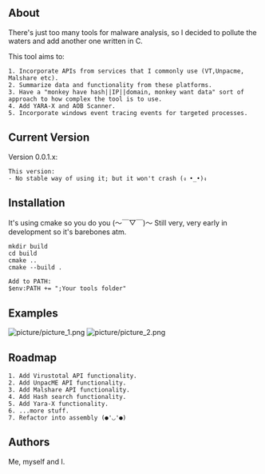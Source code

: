 ## About 
There's just too many tools for malware analysis, so I decided to pollute the waters and add another one written in C. 

This tool aims to:

    1. Incorporate APIs from services that I commonly use (VT,Unpacme, Malshare etc).
    2. Summarize data and functionality from these platforms.
    3. Have a "monkey have hash||IP||domain, monkey want data" sort of approach to how complex the tool is to use.
    4. Add YARA-X and AOB Scanner.
    5. Incorporate windows event tracing events for targeted processes.


## Current Version
Version 0.0.1.x:
```
This version: 
- No stable way of using it; but it won't crash (ง •_•)ง
```

## Installation
It's using cmake so you do you (～￣▽￣)～ Still very, very early in development so it's barebones atm.
```
mkdir build
cd build
cmake ..
cmake --build .

Add to PATH: 
$env:PATH += ";Your tools folder"

```
## Examples

![picture/picture_1.png](https://github.com/0xMishee/malware_context/blob/main/pictures/picture_1.png)
![picture/picture_2.png](https://github.com/0xMishee/malware_context/blob/main/pictures/picture_2.png)


## Roadmap
    1. Add Virustotal API functionality.
    2. Add UnpacME API functionality. 
    3. Add Malshare API functionality.
    4. Add Hash search functionality.
    5. Add Yara-X functionality.
    6. ...more stuff. 
    7. Refactor into assembly (●'◡'●)

## Authors

Me, myself and I. 

